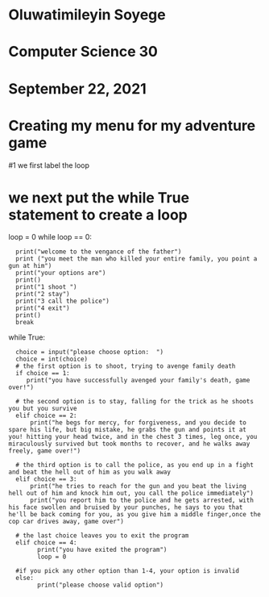 # Oluwatimileyin Soyege
# Computer Science 30
# September 22, 2021
# Creating my menu for my adventure game


#1 we first label the loop

# we next put the while True statement to create a loop



loop = 0
while loop == 0:
      

      print("welcome to the vengance of the father")    
      print ("you meet the man who killed your entire family, you point a gun at him")
      print("your options are")
      print()
      print("1 shoot ")
      print("2 stay")
      print("3 call the police")
      print("4 exit")
      print()
      break




while True:
      
      
      choice = input("please choose option:  ")
      choice = int(choice)     
      # the first option is to shoot, trying to avenge family death
      if choice == 1:
         print("you have successfully avenged your family's death, game over!")
        
      # the second option is to stay, falling for the trick as he shoots you but you survive
      elif choice == 2:
          print("he begs for mercy, for forgiveness, and you decide to spare his life, but big mistake, he grabs the gun and points it at you! hitting your head twice, and in the chest 3 times, leg once, you miraculously survived but took months to recover, and he walks away freely, game over!")
          
      # the third option is to call the police, as you end up in a fight and beat the hell out of him as you walk away
      elif choice == 3: 
          print("he tries to reach for the gun and you beat the living hell out of him and knock him out, you call the police immediately")
          print("you report him to the police and he gets arrested, with his face swollen and bruised by your punches, he says to you that he'll be back coming for you, as you give him a middle finger,once the cop car drives away, game over")
      
      # the last choice leaves you to exit the program
      elif choice == 4:
            print("you have exited the program") 
            loop = 0
      
      #if you pick any other option than 1-4, your option is invalid
      else: 
            print("please choose valid option")     

       
